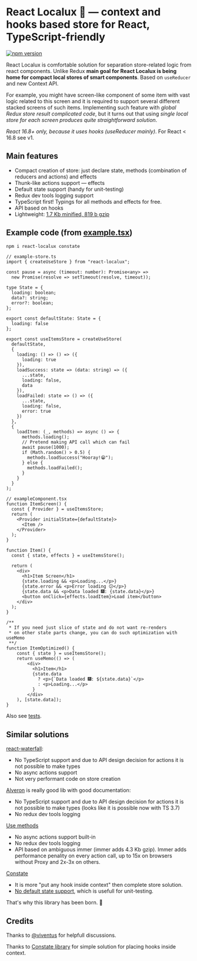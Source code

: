 # React Localux 🐬 — context and hooks based store for React, TypeScript-friendly

[![npm version](https://badge.fury.io/js/react-localux.svg)](https://www.npmjs.com/package/react-localux)

React Localux is comfortable solution for separation store-related logic from react components. Unlike Redux **main goal for React Localux is being home for compact local stores of smart components**. Based on `useReducer` and new Context API.

For example, you might have screen-like component of some item with vast logic related to this screen and it is required to support several different stacked screens of such items. Implementing such feature with _global Redux store result complicated code_, but it turns out that using _single local store for each screen produces quite straightforward solution_.

_React 16.8+ only, because it uses hooks (useReducer mainly)_. For React < 16.8 see v1.

## Main features

- Compact creation of store: just declare state, methods (combination of reducers and actions) and effects
- Thunk-like actions support — effects
- Default state support (handy for unit-testing)
- Redux dev tools logging support
- TypeScript first! Typings for all methods and effects for free.
- API based on hooks
- Lightweight: [1.7 Kb minified, 819 b gzip](https://bundlephobia.com/result?p=react-localux@3.1.0)

## Example code (from [example.tsx](example/example.tsx))

```bash
npm i react-localux constate
```

```tsx
// example-store.ts
import { createUseStore } from "react-localux";

const pause = async (timeout: number): Promise<any> =>
  new Promise(resolve => setTimeout(resolve, timeout));

type State = {
  loading: boolean;
  data?: string;
  error?: boolean;
};

export const defaultState: State = {
  loading: false
};

export const useItemsStore = createUseStore(
  defaultState,
  {
    loading: () => () => ({
      loading: true
    }),
    loadSuccess: state => (data: string) => ({
      ...state,
      loading: false,
      data
    }),
    loadFailed: state => () => ({
      ...state,
      loading: false,
      error: true
    })
  },
  {
    loadItem: (_, methods) => async () => {
      methods.loading();
      // Pretend making API call which can fail
      await pause(1000);
      if (Math.random() > 0.5) {
        methods.loadSuccess("Hooray!😁");
      } else {
        methods.loadFailed();
      }
    }
  }
);

// exampleComponent.tsx
function ItemScreen() {
  const { Provider } = useItemsStore;
  return (
    <Provider initialState={defaultState}>
      <Item />
    </Provider>
  );
}

function Item() {
  const { state, effects } = useItemsStore();

  return (
    <div>
      <h1>Item Screen</h1>
      {state.loading && <p>Loading...</p>}
      {state.error && <p>Error loading 😕</p>}
      {state.data && <p>Data loaded 🎆: {state.data}</p>}
      <button onClick={effects.loadItem}>Load item</button>
    </div>
  );
}

/**
 * If you need just slice of state and do not want re-renders
 * on other state parts change, you can do such optimization with useMemo
 **/
function ItemOptimized() {
    const { state } = useItemsStore();
    return useMemo(() => (
        <div>
          <h1>Item</h1>
          {state.data
            ? <p>{`Data loaded 🎆: ${state.data}`</p>
            : <p>Loading...</p>
          }
        </div>
    ), [state.data]);
}

```

Also see [tests](__tests__/create-store.spec.tsx).

## Similar solutions

[react-waterfall](https://github.com/didierfranc/react-waterfall):

- No TypeScript support and due to API design decision for actions it is not possible to make types
- No async actions support
- Not very performant code on store creation

[Alveron](https://github.com/rofrischmann/alveron) is really good lib with good documentation:

- No TypeScript support and due to API design decision for actions it is not possible to make types (looks like it is possible now with TS 3.7)
- No redux dev tools logging

[Use methods](https://github.com/pelotom/use-methods)

- No async actions support built-in
- No redux dev tools logging
- API based on ambiguous immer (immer adds 4.3 Kb gzip). Immer adds performance penality on every action call, up to 15x on browsers without Proxy and 2x-3x on others.

[Constate](https://github.com/diegohaz/constate)

- It is more "put any hook inside context" then complete store solution.
- [No default state support](https://github.com/diegohaz/constate/pull/40), which is usefull for unit-testing.

That's why this library has been born. 👭

## Credits

Thanks to [@viventus](https://github.com/viventus) for helpfull discussions.

Thanks to [Constate library](https://github.com/diegohaz/constate) for simple solution for placing hooks inside context.

